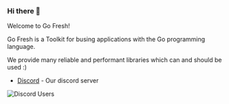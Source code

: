 ### Hi there 👋

Welcome to Go Fresh!

Go Fresh is a Toolkit for busing applications with the Go programming language.

We provide many reliable and performant libraries which can and should be used :)



 * [Discord](https://discord.gg/MDM3tB7dWU) - Our discord server


![Discord Users](https://img.shields.io/discord/922102078103511070?label=Discord&style=plastic)
